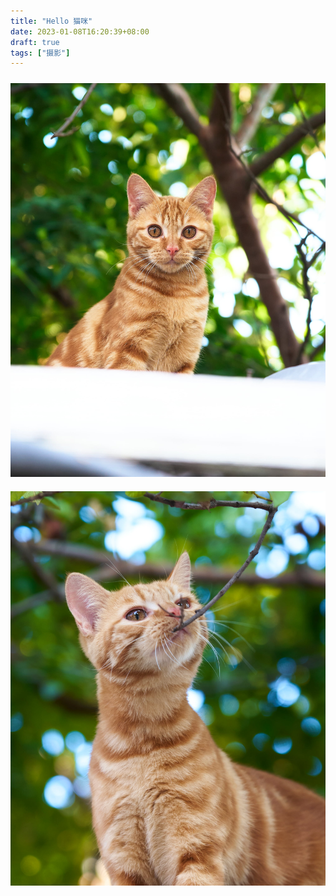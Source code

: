 ```yaml
---
title: "Hello 猫咪"
date: 2023-01-08T16:20:39+08:00
draft: true
tags: ["摄影"]
---
```


<img style="padding: 10px 0;" src="/images/photography/hello-cat-p1.jpg" />

<img style="padding: 10px 0;" src="/images/photography/hello-cat-p2.jpg" />
